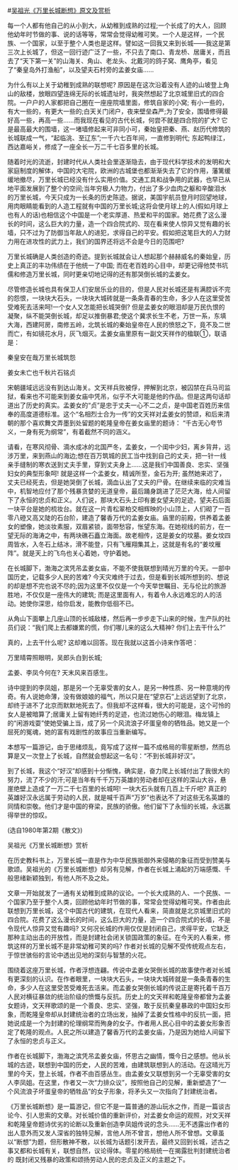 #[吴祖光《万里长城断想》原文及赏析](https://www.vrrw.net/wx/9102.html)

每一个人都有他自己的从小到大，从幼稚到成熟的过程;一个长成了的大人，回顾他幼年时节做的事、说的话等等，常常会觉得幼稚可笑。一个人是这样，一个民族、一个国家，以至于整个人类也是这样。譬如这一回我又来到长城——我这是第三次上长城了，但这一回行迹广泛了一些，不只去了南口、青龙桥、居庸关，而且去了“天下第一关”的山海关、角山、老龙头、北戴河的鸽子窝、鹰角亭，看见了“秦皇岛外打渔船”，以及望夫石村旁的孟姜女庙……

为什么有以上关于幼稚到成熟的联想呢? 原因是在这次沿着没有人迹的山坡登上角山的敌楼，放眼四望连绵无际的长城遗址时，我突然想起了北京城里旧式的四合院。一户户的人家都把自己圈在一座座院墙里面，修筑自家的小窝; 有小一些的，有大一些的，有更大一些的;白天关门闭户，夜来壁垒森严;为了安全，围墙修得最好高一些，再高一些……而我现在看见的古代长城，何尝不就是四合院的扩大? 它是最高最大的围墙，这一堵墙修起来可非同小可，秦始皇把秦、燕、赵历代修筑的长城联成一气，“起临洮、至辽东”;一千六七百年间，一直修到明代; 东起鸭绿江，西达嘉峪关，修成了一座全长一万二千七百多里的长城。



随着时光的流逝，封建时代从人类社会里逐渐隐去，由于现代科学技术的发明和大家庭制度的解体，中国的大宅院，欧洲的古城堡也都渐渐失去了它的作用，藩篱缓缓地撤尽，万里长城已经没有什么实用价值。交通工具和战争用的武器，也早已从地平面发展到了整个的空间;当年穷极人力物力，付出了多少血肉之躯和辛酸泪水的万里长城，今天只成为一长条的历史陈迹。据说，美国宇航员登月时回望地球，用肉眼睛能看到的人造工程就有中国的万里长城;这将会使月球上的人(假如月球上也有人的话)也相信这个中国是一个老实厚道、热爱和平的国家。她花费了这么漫长的时间，这么巨大的力量，造一个四合院式的、现在看来使人惊异又觉有趣的长墙，只不过为了防御当年敌人的进犯，求得自己的平安。假如把这笔巨大的人力财力用在进攻性的武力上，我们的国界还将远不会是今日的范围吧?

万里长城确是人类创造的奇迹。提到长城就会让人想起那个赫赫威名的秦始皇，历史上真正的丰功伟绩在于他统一了中国; 而在老百姓的心目中，却更记得他焚书坑儒和修造万里长城，同时更亲切地记得的还有那哭倒长城的孟姜女。

尽管修造长城也具有保卫人们安居乐业的目的，但是人民对长城还是有满腔诉不完的怨恨，一块块大石头，一块块大城砖就是一条条青春的生命，多少人在这里受苦受难死去活来呵!一个女人又怎能把长城哭倒? 但是孟姜女的眼泪却是万民仇恨的凝聚，纵不能哭倒长城，却足以推倒暴君;使这个冀求长生不老，万世一系，东填大海，西建阿房，南修五岭，北筑长城的秦始皇帝在人民的愤怒之下，竟不及二世而亡，有如镜花水月，灰飞烟灭。孟姜女庙里原有一副文天祥作的楹联①，联语是：

秦皇安在哉万里长城筑怨

姜女未亡也千秋片石铭贞

宋朝疆域远远没有到达山海关。文天祥兵败被俘，押解到北京，被囚禁在兵马司监狱，看来也不可能来到姜女庙中凭吊，似乎不大可能是他的作品。但是这两句话却道出了历史的真实。孟姜女的“贞”是忠于丈夫一心不二之贞，是中国老百姓历来信奉的高度道德标准。这个“名相烈士合为一传”的文天祥对孟姜女的赞颂，和后来清朝的那个喜欢舞文弄墨到处留题的乾隆皇帝在姜女庙里的题诗： “千古无心夸节义，一身有死为纲常”，有着截然不同的涵义。

请看，在寒风彻骨、滴水成冰的北国严冬，孟姜女，一个闺中少妇，离乡背井，远涉万里，来到燕山的海边;想在百万筑城的民工当中找到自己的丈夫，把一针一线亲手缝制的寒衣送到丈夫手里，穿到丈夫身上……这是我们中国善良、忠实、坚强妇女的典型形象呵! 就是这样一个孟姜女，精诚所至，金石为开; 虽然她来迟了，丈夫已经死去，但是她哭倒了长城，滴血认出了丈夫的尸骨。在继续来临的灾难当中，机智地应付了那个残暴贪婪的无道皇帝，最后踊身跳进了茫茫大海，给人间留下了永恒的忠贞和正义。人们说，那块大石头上印有姜女望夫的足迹，望夫石后面一块平台是她的梳妆台。就在这一片青松翠柏交相辉映的小山顶上，人们砌了一百零八磴又高又陡的石台阶，建造了馨香万代的孟姜女庙。庙里的前殿，供养着孟姜女的塑像，她淡妆素服，双眉紧锁，面带愁容，怅望东海。在她视线的前方，在一望无际的海涛之中，有两块礁石矗立海面。故老相传，这是姜女的坟墓。姜女坟四周皆水，入冬石上结冰，滑不能登，只有飞雁翔集其上，这就是有名的“姜坟雁阵”。就是天上的飞鸟也关心着她，守护着她。

在长城脚下，渤海之滨凭吊孟姜女庙，不能不使我联想到晴光万里的今天。一部中国历史，记载多少人民的苦难? 今天灾难终于过去，但是看到长城所想到的、想说的却是想不完也说不尽的;因为这里不仅仅是一个今天举世瞩目、无与伦比的旅游胜地，不仅仅是一座伟大的建筑; 而是这里面有人，有着令人永远难忘的人的活动。她使你深思，给你启发，能教你低徊不已。

从角山下面攀上几座山顶的长城敌楼，然后再一步步走下山来的时候，生产队的社员们说：“我们爬上去都嫌累的慌，你们哪儿来的这么大精神? 你们上去干什么?”

真的，上去干什么呢? 这却难以回答。现在我就以这首小诗来作答吧：

万里晴霄照眼明，吴郎头白到长城;

孟姜、李凤今何在? 天末风来百感生。

诗中提到的李凤姐，那是另一个无辜受害的女人，是另一种性质、另一种意境的传奇。有人说她命薄，没有做娘娘的福气，所以只是在“望京石”上远远望到了北京，却终于进不了北京而默默地死去了。但我却不这样看，很大的可能是，这个可怜的女人是被暗算了;居庸关上留有她纤秀的足迹，也流过她伤心的眼泪。梅龙镇上的“闲游戏耍”使她受骗上当，成了另一个风流浪子坏蛋皇帝的牺牲品。她又是一个屈死的冤魂，她的富有戏剧性的故事应当重新编写。

本想写一篇游记，由于思绪烦乱，竟写成了这样一篇不成格局的零星断想，然而总算是又一次登上了长城，自然就会想起这一名句：“不到长城非好汉”。

到了长城，我这个“好汉”却感到十分惭愧，确实是，奋力爬上长城付出了我很大的努力，流了不少的汗;可是当年有千千万万英雄的劳动者却在这样的深山大谷，悬崖绝壁上造成了一万二千七百里的长城呵! 一块大石头就有几百上千斤吧? 真正的英雄好汉永远属于劳动的人民，就是喊千百声“万岁”也表达不了对这些无名英雄的同情和崇敬。他们才是中国的脊梁，民族的骄傲。他们留下了永恒的长城，永远赢得举世的惊叹。

(选自1980年第2期《散文》)

吴祖光《万里长城断想》赏析

在历史教科书上，万里长城一直是作为中华民族抵御外来侵略的象征而受到赞美与歌颂。吴祖光的《万里长城断想》却另有见解，作者在长城上涌起的万端感慨、千般思绪新颖独到，有他人所不及之处。

文章一开始就发了一通有关幼稚到成熟的议论。一个长大成熟的人、一个民族、一个国家乃至于整个人类，回顾他幼年时节做的事，常常会觉得幼稚可笑。作者由此联想到万里长城，这个中国古代的建筑，在现代人看来，简直就是北京城里旧式的四合院。花费了这么漫长的时间，这么巨大的力量，造一个四合院式的长墙，不是令现代人惊异又觉有趣吗? 又何况长城的作用仅仅是封闭自己，求得平安，它缺乏那种主动出击的开放性，而是封建社会闭关锁国政策的象征。在今天的人看来，修筑这样的万里长城不是非常幼稚可笑的吗? 作者对长城的见解不受传统观点左右，于惊世骇俗的言论中透出见地的深刻与智慧的火花。

围绕着这座万里长城，作者浮想连翩。传说中孟姜女哭倒长城的故事使作者对长城有更深刻的认识。在作者眼里，一块块大石头，一块块大城砖就是一条条青春的生命，多少人在这里受苦受难死去活来。而孟姜女哭倒长城的传说正是寄托着千百万人民对横征暴敛的统治阶级的愤慨与反抗。历史上的文天祥和乾隆皇帝都曾为孟姜女题诗，文天祥歌颂的是一个善良、忠实、坚强，敢于反抗秦皇暴政的中国妇女形象，而乾隆皇帝却从封建统治者的立场出发，抽掉了孟姜女性格中的反抗一面，把她说成是一个为封建的伦理纲常而殉身的女子。作者用人民心目中的孟姜女形象否定了乾隆的观点。人民之所以建造了馨香万代的孟姜女庙，乃是因为她给人间留下了永恒的忠贞与正义。

作者在长城脚下，渤海之滨凭吊孟姜女庙，怀思古之幽情，慨今日之感想。他从长城的古迹，联想到中国的历史，人民的苦难，由建筑联想到人的活动。在这晴光万里的今天，登上长城，作者不由百感丛生。由孟姜女又联想到另一个无辜受害的女人李凤姐。在这里，作者又一次“力排众议”，按照他自己的见解，重新塑造了“一个风流浪子坏蛋皇帝的牺牲品”的女子形象，将矛头又一次指向了封建统治者。

《万里长城断想》是一篇游记，但它不是一篇普通的游山玩水之作，而是一篇谈古论今、引人思索的文章。对长城价值的重新评价，对孟姜女命运的观照，对文天祥和乾隆皇帝题诗优劣的论断以及重新创造李凤姐传说的念头……无不透露出作者的出人意外而又发人深省的独特见解，言他人所不曾言，想他人所不曾想。文章虽以“断想”为题，但形散神不散，以长城为话题引发开去，最终又回到长城，述古之事又都和长城有关，联想自然，议论得体。零星的格局统一在揭露批判封建统治者的 既封闭又残暴的政策和颂扬劳动人民的忠贞及正义的主题之下。

